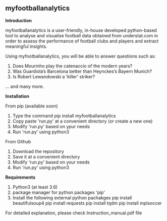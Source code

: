 ## myfootballanalytics

**Introduction**

myfootballanalytics is a user-friendly, in-house developed python-based tool to analyse
and visualise football data obtained from understat.com in order to assess the performance of football clubs and players and extract meaningful insights.

Using myfootballanalytics, you will be able to answer questions such as: 

1) Does Mourinho play the catenaccio of the modern years? 
2) Was Guardiola’s Barcelona better than Heynckes’s Bayern Munich?
3) Is Robert Lewandowski a ’killer’ striker?

... and many more.

**Installation**

From pip (available soon)
1) Type the command
	pip install myfootballanalytics
2) Copy paste 'run.py' at a convenient directory (or create a new one)
3) Modify 'run.py' based on ypur needs
3) Run 'run.py' using python3

From Github
1) Download the repository
2) Save it at a convenient directory
3) Modify 'run.py' based on your needs
4) Run 'run.py' using python3

**Requirements**

1) Python3 (at least 3.6)
2) package manager for python packages 'pip'
3) Install the following external python pachakges
	pip install beautifulsoup4
	pip install requests
	pip install tqdm
	pip install mplsoccer



For detailed explanation, please check Instruction_manual.pdf file
